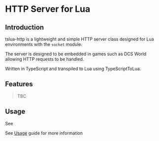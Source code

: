 # HTTP Server for Lua

## Introduction

tslua-http is a lightweight and simple HTTP server class designed for Lua environments with the `socket` module.

The server is designed to be embedded in games such as DCS World allowing HTTP requests to be handled.

Written in TypeScript and transpiled to Lua using TypeScriptToLua.

## Features
> TBC

## Usage
See

See [Usage](USAGE.md) guide for more information